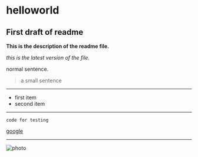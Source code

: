 # helloworld
## First draft of readme
**This is the description of the readme file.**

*this is the latest version of the file.*

normal sentence.
>a small sentence
---
- first item
- second item
---

`code for testing`

[google](https://www.google.com/?hl=zh-TW)
 
---
![photo](https://img0.baidu.com/it/u=4018324696,3842263606&fm=253&fmt=auto&app=138&f=JPEG?w=757&h=500)

